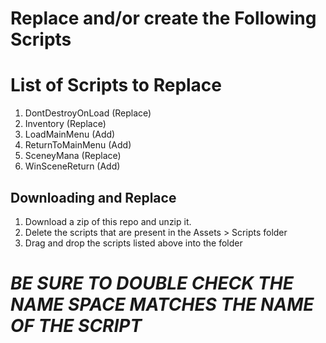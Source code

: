 # Replace and/or create the Following Scripts

# List of Scripts to Replace #

1. DontDestroyOnLoad  (Replace)
2. Inventory (Replace)
3. LoadMainMenu (Add)
4. ReturnToMainMenu (Add)
5. SceneyMana (Replace)
6. WinSceneReturn (Add)

## Downloading and Replace ##
1. Download a zip of this repo and unzip it. 
2. Delete the scripts that are present in the Assets > Scripts folder
3. Drag and drop the scripts listed above into the folder

# *BE SURE TO DOUBLE CHECK THE NAME SPACE MATCHES THE NAME OF THE SCRIPT* # 

